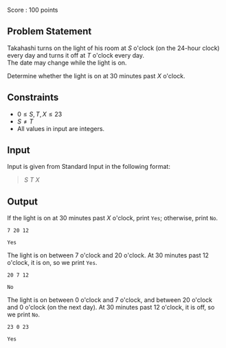 Score : $100$ points

## Problem Statement

Takahashi turns on the light of his room at $S$ o'clock (on the $24$-hour clock) every day and turns it off at $T$ o'clock every day.<br>
The date may change while the light is on.

Determine whether the light is on at $30$ minutes past $X$ o'clock.

## Constraints

- $0 \leq S, T, X \leq 23$
- $S \neq T$
- All values in input are integers.

## Input

Input is given from Standard Input in the following format:

> $S$ $T$ $X$

## Output

If the light is on at $30$ minutes past $X$ o'clock, print `Yes`; otherwise, print `No`.

```input1
7 20 12
```

```output1
Yes
```

The light is on between $7$ o'clock and $20$ o'clock. At $30$ minutes past $12$ o'clock, it is on, so we print `Yes`. 

```input2
20 7 12
```

```output2
No
```

The light is on between $0$ o'clock and $7$ o'clock, and between $20$ o'clock and $0$ o'clock (on the next day). At $30$ minutes past $12$ o'clock, it is off, so we print `No`. 

```input3
23 0 23
```

```output3
Yes
```
